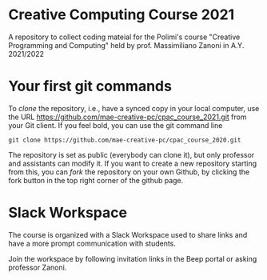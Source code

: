# Creative Computing Course 2021
A repository to collect coding mateial for the Polimi's course "Creative Programming and Computing" held by prof. Massimiliano Zanoni in A.Y. 2021/2022

# Your first git commands
To _clone_ the repository, i.e., have a synced copy in your local computer, use the URL https://github.com/mae-creative-pc/cpac_course_2021.git from your Git client. 
If you feel bold, you can use the git command line

```
git clone https://github.com/mae-creative-pc/cpac_course_2020.git
```
The repository is set as public (everybody can clone it), but only professor and assistants can modify it. If you want to create a new repository starting from this, you can _fork_ the repository on your own Github, by clicking the fork button in the top right corner of the github page.

# Slack Workspace
The course is organized with a Slack Workspace used to share links and have a more prompt communication with students.

Join the workspace by following invitation links in the Beep portal or asking professor Zanoni.

